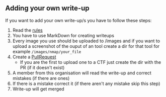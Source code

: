 ## Adding your own write-up
If you want to add your own write-up/s you have to follow these steps: <br>
 1. Read the [rules](./rules.md)
 2. You have to use MarkDown for creating writeups
 3. Every image you use should be uploaded to /images and if you want to upload a screenshot of the ouput of an tool create a dir for that tool for example `/images/nmap/your_file`
 4. Create a [PullRequest](https://github.com/T3n4ci0us/writeups/pulls)
    - If you are the first to upload one to a CTF just create the dir with the PR (if it doesn't exist)
 5. A member from this organisation will read the write-up and correct mistakes (if there are ones)
 6. If there is a mistake correct it (if there aren't any mistake skip this step)
 7. Write-up will get merged
